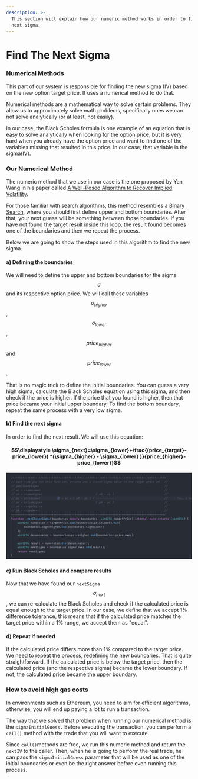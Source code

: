 ```yaml
---
description: >-
  This section will explain how our numeric method works in order to find the
  next sigma.
---
```


# Find The Next Sigma

### Numerical Methods

This part of our system is responsible for finding the new sigma \(IV\) based on the new option target price. It uses a numerical method to do that.

Numerical methods are a mathematical way to solve certain problems. They allow us to approximately solve math problems, specifically ones we can not solve analytically \(or at least, not easily\).

In our case, the Black Scholes formula is one example of an equation that is easy to solve analytically when looking for the option price, but it is very hard when you already have the option price and want to find one of the variables missing that resulted in this price. In our case, that variable is the sigma\(IV\).  

### Our Numerical Method

The numeric method that we use in our case is the one proposed by Yan Wang in his paper called [A Well-Posed Algorithm to Recover Implied Volatility](https://www.semanticscholar.org/paper/A-Well-Posed-Algorithm-to-Recover-Implied-Wang/ed2f3b452c3734f9ea766ad0210063c116eb580f).

For those familiar with search algorithms, this method resembles a [Binary Search](https://en.wikipedia.org/wiki/Binary_search_algorithm#:~:text=In%20computer%20science%2C%20binary%20search,middle%20element%20of%20the%20array.), where you should first define upper and bottom boundaries. After that, your next guess will be something between those boundaries. If you have not found the target result inside this loop, the result found becomes one of the boundaries and then we repeat the process.

Below we are going to show the steps used in this algorithm to find the new sigma. 

#### a\) Defining the boundaries

We will need to define the upper and bottom boundaries for the sigma $$\sigma$$and its respective option price. We will call these variables $$\sigma_{higher}$$, $$\sigma_{lower}$$, $$price_{higher}$$and $$price_{lower}$$.

That is no magic trick to define the initial boundaries. You can guess a very high sigma, calculate the Black Scholes equation using this sigma, and then check if the price is higher. If the price that you found is higher, then that price became your initial upper boundary.  To find the bottom boundary, repeat the same process with a very low sigma.

#### b\) Find the next sigma

In order to find the next result. We will use this equation:

#### $$\displaystyle \sigma_{next}=\sigma_{lower}+\frac{(price_{target}-price_{lower}) *(\sigma_{higher} - \sigma_{lower} )}{price_{higher}-price_{lower}}$$

![At our SigmaGuesser contract you can find this equation ](../../.gitbook/assets/screen-shot-2021-04-02-at-09.54.25.png)

#### c\) Run Black Scholes and compare results

Now that we have found our `nextSigma` $$\sigma_{next}$$, we can re-calculate the Black Scholes and check if the calculated price is equal enough to the target price. In our case, we define that we accept 1% difference tolerance, this means that if the calculated price matches the target price within a 1% range, we accept them as "equal".

#### d\) Repeat if needed 

If the calculated price differs more than 1% compared to the target price. We need to repeat the process, redefining the new boundaries. That is quite straightforward. If the calculated price is below the target price, then the calculated price \(and the respective sigma\) became the lower boundary. If not, the calculated price became the upper boundary.

### How to avoid high gas costs

In environments such as Ethereum, you need to aim for efficient algorithms, otherwise, you will end up paying a lot to run a transaction. 

The way that we solved that problem when running our numerical method is the `sigmaInitialGuess.` Before executing the transaction. you can perform a `call()` method with the trade that you will want to execute. 

Since `call()`methods are free, we run this numeric method and return the `nextIV` to the caller. Then, when he is going to perform the real trade, he can pass the  `sigmaInitialGuess` parameter that will be used as one of the initial boundaries or even be the right answer before even running this process.

